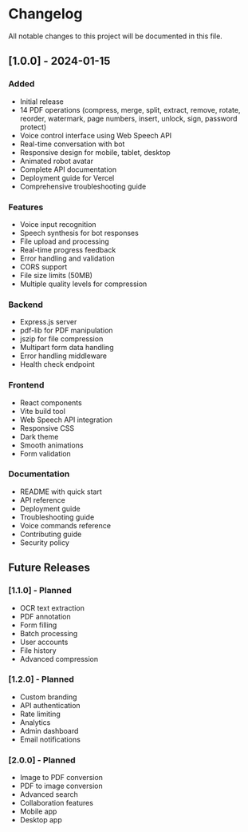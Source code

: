 # Changelog

All notable changes to this project will be documented in this file.

## [1.0.0] - 2024-01-15

### Added
- Initial release
- 14 PDF operations (compress, merge, split, extract, remove, rotate, reorder, watermark, page numbers, insert, unlock, sign, password protect)
- Voice control interface using Web Speech API
- Real-time conversation with bot
- Responsive design for mobile, tablet, desktop
- Animated robot avatar
- Complete API documentation
- Deployment guide for Vercel
- Comprehensive troubleshooting guide

### Features
- Voice input recognition
- Speech synthesis for bot responses
- File upload and processing
- Real-time progress feedback
- Error handling and validation
- CORS support
- File size limits (50MB)
- Multiple quality levels for compression

### Backend
- Express.js server
- pdf-lib for PDF manipulation
- jszip for file compression
- Multipart form data handling
- Error handling middleware
- Health check endpoint

### Frontend
- React components
- Vite build tool
- Web Speech API integration
- Responsive CSS
- Dark theme
- Smooth animations
- Form validation

### Documentation
- README with quick start
- API reference
- Deployment guide
- Troubleshooting guide
- Voice commands reference
- Contributing guide
- Security policy

## Future Releases

### [1.1.0] - Planned
- OCR text extraction
- PDF annotation
- Form filling
- Batch processing
- User accounts
- File history
- Advanced compression

### [1.2.0] - Planned
- Custom branding
- API authentication
- Rate limiting
- Analytics
- Admin dashboard
- Email notifications

### [2.0.0] - Planned
- Image to PDF conversion
- PDF to image conversion
- Advanced search
- Collaboration features
- Mobile app
- Desktop app
